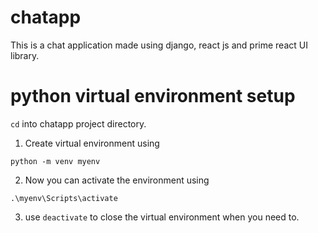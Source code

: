# chatapp

This is a chat application made using django, react js and prime react UI library.

# python virtual environment setup

`cd` into chatapp project directory.

1. Create virtual environment using

```shell
python -m venv myenv
```

2. Now you can activate the environment using

```shell
.\myenv\Scripts\activate
```

3. use `deactivate` to close the virtual environment when you need to.
